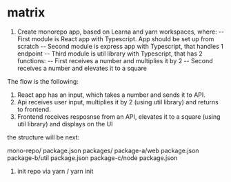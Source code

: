 # matrix

1. Create monorepo app, based on Learna and yarn workspaces, where:
-- First module is React app with Typescript. App should be set up from scratch
-- Second module is express app with Typescript, that handles 1 endpoint
-- Third module is util library with Typescript, that has 2 functions:
-- First receives a number and multiplies it by 2
-- Second receives a number and elevates it to a square

 The flow is the following:
1. React app has an input, which takes a number and sends it to API.
2. Api receives user input, multiplies it by 2 (using util library) and returns to frontend.
3. Frontend receives resposnse from an API, elevates it to a square (using util library) and displays on the UI


the structure will be next:

mono-repo/
  package.json
  packages/
    package-a/web
      package.json
    package-b/util
      package.json
    package-c/node
      package.json


1. init repo via yarn / yarn init